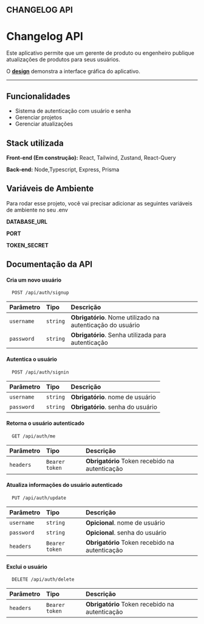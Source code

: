 ## CHANGELOG API


# Changelog API

Este aplicativo permite que um gerente de produto ou engenheiro publique atualizações de produtos para seus usuários.

O [**design**](https://changelog.framer.website/) demonstra a interface gráfica do aplicativo.

----
## Funcionalidades

- Sistema de autenticação com usuário e senha
- Gerenciar projetos
- Gerenciar atualizações


## Stack utilizada

**Front-end (Em construção):** React, Tailwind, Zustand, React-Query

**Back-end:** Node,Typescript, Express, Prisma


## Variáveis de Ambiente

Para rodar esse projeto, você vai precisar adicionar as seguintes variáveis de ambiente no seu .env

**DATABASE_URL**

**PORT**

**TOKEN_SECRET**


## Documentação da API

#### Cria um novo usuário

```http
  POST /api/auth/signup
```

| Parâmetro   | Tipo       | Descrição                           |
| :---------- | :--------- | :---------------------------------- |
| `username` | `string` | **Obrigatório**. Nome utilizado na autenticação do usuário |
| `password` | `string` | **Obrigatório**. Senha utilizada para autenticação |

#### Autentica o usuário

```http
  POST /api/auth/signin
```

| Parâmetro   | Tipo       | Descrição                                   |
| :---------- | :--------- | :------------------------------------------ |
| `username`      | `string` | **Obrigatório**. nome de usuário |
| `password`      | `string` | **Obrigatório**. senha do usuário |


#### Retorna o usuário autenticado

```http
  GET /api/auth/me
```

| Parâmetro   | Tipo       | Descrição                                   |
| :---------- | :--------- | :------------------------------------------ |
| `headers`      | `Bearer token` |**Obrigatório** Token recebido na autenticação |


#### Atualiza informações do usuário autenticado

```http
  PUT /api/auth/update
```

| Parâmetro   | Tipo       | Descrição                                   |
| :---------- | :--------- | :------------------------------------------ |
| `username`      | `string` | **Opicional**. nome de usuário |
| `password`      | `string` | **Opicional**. senha do usuário |
| `headers`      | `Bearer token` |**Obrigatório** Token recebido na autenticação |

#### Exclui o usuário

```http
  DELETE /api/auth/delete
```

| Parâmetro   | Tipo       | Descrição                                   |
| :---------- | :--------- | :------------------------------------------ |
| `headers`      | `Bearer token` |**Obrigatório** Token recebido na autenticação |




